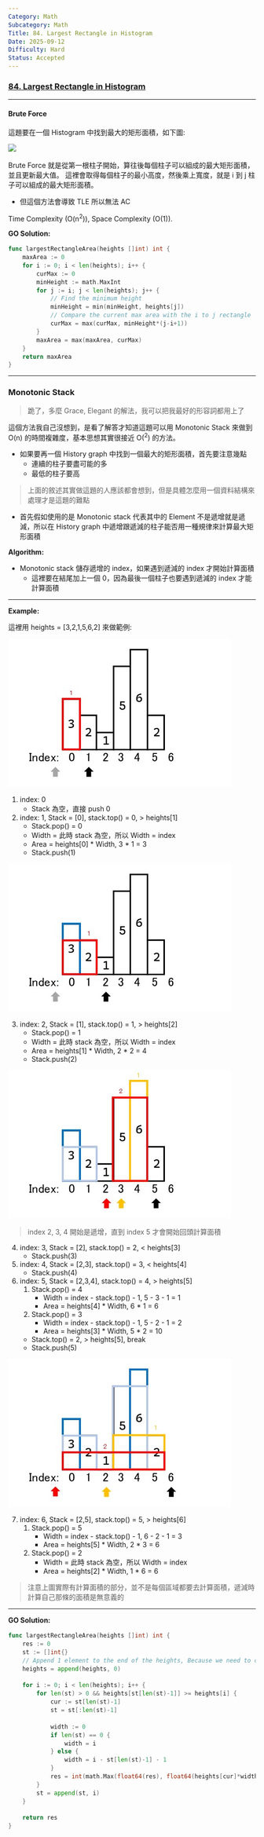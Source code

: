 ```yaml
---
Category: Math
Subcategory: Math
Title: 84. Largest Rectangle in Histogram
Date: 2025-09-12
Difficulty: Hard
Status: Accepted
---
```

### [84. Largest Rectangle in Histogram]

[84. Largest Rectangle in Histogram]: https://leetcode.com/problems/largest-rectangle-in-histogram/

---

#### Brute Force

這題要在一個 Histogram 中找到最大的矩形面積，如下圖:

![](https://assets.leetcode.com/uploads/2021/01/04/histogram.jpg)

Brute Force 就是從第一根柱子開始，算往後每個柱子可以組成的最大矩形面積，並且更新最大值。
這裡會取得每個柱子的最小高度，然後乘上寬度，就是 i 到 j 柱子可以組成的最大矩形面積。

-   但這個方法會導致 TLE 所以無法 AC

Time Complexity (O(n<sup>2</sup>)), Space Complexity (O(1)).

**GO Solution:**
```go
func largestRectangleArea(heights []int) int {   
    maxArea := 0
    for i := 0; i < len(heights); i++ {
        curMax := 0
        minHeight := math.MaxInt
        for j := i; j < len(heights); j++ {
            // Find the minimum height
            minHeight = min(minHeight, heights[j])
            // Compare the current max area with the i to j rectangle
            curMax = max(curMax, minHeight*(j-i+1))
        }
        maxArea = max(maxArea, curMax)
    }
    return maxArea
}
```

---

### Monotonic Stack

> 跪了，多麼 Grace, Elegant 的解法，我可以把我最好的形容詞都用上了

這個方法我自己沒想到，是看了解答才知道這題可以用 Monotonic Stack 來做到 O(n) 的時間複雜度，基本思想其實很接近 O(<sup>2</sup>) 的方法。

-   如果要再一個 History graph 中找到一個最大的矩形面積，首先要注意幾點
    -   連續的柱子要盡可能的多
    -   最低的柱子要高

> 上面的敘述其實做這題的人應該都會想到，但是具體怎麼用一個資料結構來處理才是這題的難點

-	首先假如使用的是 Monotonic stack 代表其中的 Element 不是遞增就是遞減，所以在 History graph 中遞增跟遞減的柱子能否用一種規律來計算最大矩形面積

**Algorithm:**

-	Monotonic stack 儲存遞增的 index，如果遇到遞減的 index 才開始計算面積
	-	這裡要在結尾加上一個 0，因為最後一個柱子也要遇到遞減的 index 才能計算面積

---

**Example:**

這裡用 heights = [3,2,1,5,6,2] 來做範例:

![](/_image/84.Largest_Rectangle_in_Histogram/1.jpg)

1.	index: 0
	-	Stack 為空，直接 push 0
2.	index: 1, Stack = [0], stack.top() = 0, > heights[1]
	-	Stack.pop() = 0
	-	Width = 此時 stack 為空，所以 Width = index
	-	Area = heights[0] * Width, 3 * 1 = 3
	-	Stack.push(1)

![](/_image/84.Largest_Rectangle_in_Histogram/2.jpg)

3.	index: 2, Stack = [1], stack.top() = 1, > heights[2]
	-	Stack.pop() = 1
	-	Width = 此時 stack 為空，所以 Width = index
	-	Area = heights[1] * Width, 2 * 2 = 4
	-	Stack.push(2)

![](/_image/84.Largest_Rectangle_in_Histogram/3.jpg)

> index 2, 3, 4 開始是遞增，直到 index 5 才會開始回頭計算面積

4.	index: 3, Stack = [2], stack.top() = 2, < heights[3]
	-	Stack.push(3)
5.	index: 4, Stack = [2,3], stack.top() = 3, < heights[4]
	-	Stack.push(4)
6.	index: 5, Stack = [2,3,4], stack.top() = 4, > heights[5]
	1.	Stack.pop() = 4
		-	Width = index - stack.top() - 1, 5 - 3 - 1 = 1
		-	Area = heights[4] * Width, 6 * 1 = 6
	2.	Stack.pop() = 3
		-	Width = index - stack.top() - 1, 5 - 2 - 1 = 2
		-	Area = heights[3] * Width, 5 * 2 = 10
	-	Stack.top() = 2, > heights[5], break
	-	Stack.push(5)

![](/_image/84.Largest_Rectangle_in_Histogram/4.jpg)

7.	index: 6, Stack = [2,5], stack.top() = 5, > heights[6]
	1.	Stack.pop() = 5
		-	Width = index - stack.top() - 1, 6 - 2 - 1 = 3
		-	Area = heights[5] * Width, 2 * 3 = 6
	2.	Stack.pop() = 2
		-	Width = 此時 stack 為空，所以 Width = index
		-	Area = heights[2] * Width, 1 * 6 = 6

> 注意上圖實際有計算面積的部分，並不是每個區域都要去計算面積，遞減時計算自己那條的面積是無意義的

---

**GO Solution:**
```go
func largestRectangleArea(heights []int) int {   
	res := 0
	st := []int{}
    // Append 1 element to the end of the heights, Because we need to calculate the last element.
	heights = append(heights, 0)

	for i := 0; i < len(heights); i++ {
		for len(st) > 0 && heights[st[len(st)-1]] >= heights[i] {
			cur := st[len(st)-1]
			st = st[:len(st)-1]

			width := 0
			if len(st) == 0 {
				width = i
			} else {
				width = i - st[len(st)-1] - 1
			}
			res = int(math.Max(float64(res), float64(heights[cur]*width)))
		}
		st = append(st, i)
	}

	return res
}
```
